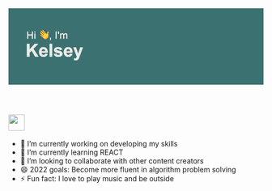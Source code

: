 <header>
<img src = "https://github.com/kelseyn12/kelseyn12/blob/master/header.png?raw=true">
  </header>

<img height="32" width="32" src="https://cdn.jsdelivr.net/npm/simple-icons@v6/icons/[LinkedIn].svg" />



- 🔭 I’m currently working on developing my skills
- 🌱 I’m currently learning REACT
- 👯 I’m looking to collaborate with other content creators
- 😄 2022 goals: Become more fluent in algorithm problem solving
- ⚡ Fun fact: I love to play music and be outside
